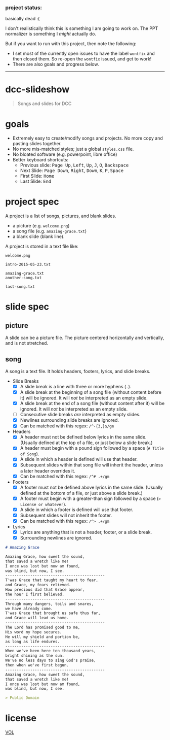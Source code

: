 ### project status:

basically dead :(

I don't realistically think this is something I am going to work on. The PPT normalizer is something I *might* actually do.

But if you want to run with this project, then note the following:
- I set most of the currently open issues to have the label `wontfix` and then closed them. So re-open the `wontfix` issued, and get to work!
- There are also goals and progress below.

---------------------



dcc-slideshow
=============

> Songs and slides for DCC

# goals

- Extremely easy to create/modify songs and projects. No more copy and pasting slides together.
- No more mis-matched styles; just a global `styles.css` file.
- No bloated software (e.g. powerpoint, libre office)
- Better keyboard shortcuts:
	- Previous slide: <kbd>Page Up</kbd>, <kbd>Left</kbd>, <kbd>Up</kbd>, <kbd>J</kbd>, <kbd>O</kbd>, <kbd>Backspace</kbd>
	- Next Slide: <kbd>Page Down</kbd>, <kbd>Right</kbd>, <kbd>Down</kbd>, <kbd>K</kbd>, <kbd>P</kbd>, <kbd>Space</kbd>
	- First Slide: <kbd>Home</kbd>
	- Last Slide: <kbd>End</kbd>

# project spec

A project is a list of songs, pictures, and blank slides.

- a picture (e.g. `welcome.png`)
- a song file (e.g. `amazing-grace.txt`)
- a blank slide (blank line).

A project is stored in a text file like:

```
welcome.png

intro-2015-05-23.txt

amazing-grace.txt
another-song.txt

last-song.txt
```



# slide spec

## picture

A slide can be a picture file. The picture centered horizontally and vertically, and is not stretched.

## song

A song is a text file. It holds headers, footers, lyrics, and slide breaks.

- Slide Breaks
	- [x] A slide break is a line with three or more hyphens (`-`).
	- [x] A slide break at the beginning of a song file (without content before it) will be ignored. It will *not* be interpreted as an empty slide.
	- [x] A slide break at the end of a song file (without content after it) will be ignored. It will *not* be interpreted as an empty slide.
	- [ ] Consecutive slide breaks *are* interpreted as empty slides.
	- [x] Newlines surrounding slide breaks are ignored.
	- [x] Can be matched with this regex: `/^-{3,}$/gm`
- Headers
	- [x] A header must not be defined below lyrics in the same slide. (Usually defined at the top of a file, or just below a slide break.)
	- [x] A header must begin with a pound sign followed by a space (`# Title of Song`).
	- [x] A slide in which a header is defined will use that header.
	- [x] Subsequent slides within that song file will inherit the header, unless a later header overrides it.
	- [x] Can be matched with this regex: `/^# .+/gm`
- Footers
	- [x] A footer must not be defined above lyrics in the same slide. (Usually defined at the bottom of a file, or just above a slide break.)
	- [x] A footer must begin with a greater-than sign followed by a space (`> License or whatever`).
	- [x] A slide in which a footer is defined will use that footer.
	- [x] Subsequent slides will not inherit the footer.
	- [x] Can be matched with this regex: `/^> .+/gm`
- Lyrics
	- [x] Lyrics are anything that is not a header, footer, or a slide break.
	- [x] Surrounding newlines are ignored.

```md
# Amazing Grace

Amazing Grace, how sweet the sound,
that saved a wretch like me!
I once was lost but now am found,
was blind, but now, I see.
--------------------------------------------
T'was Grace that taught my heart to fear,
and Grace, my fears relieved.
How precious did that Grace appear,
the hour I first believed.
--------------------------------------------
Through many dangers, toils and snares,
we have already come.
T'was Grace that brought us safe thus far,
and Grace will lead us home.
--------------------------------------------
The Lord has promised good to me,
His word my hope secures.
He will my shield and portion be,
as long as life endures.
--------------------------------------------
When we've been here ten thousand years,
bright shining as the sun.
We've no less days to sing God's praise,
then when we've first begun.
--------------------------------------------
Amazing Grace, how sweet the sound,
that saved a wretch like me!
I once was lost but now am found,
was blind, but now, I see.

> Public Domain

```

# license

[VOL](http://veryopenlicense.com)
